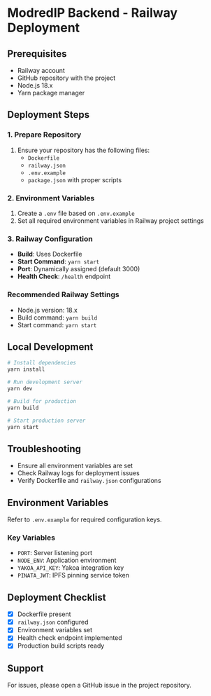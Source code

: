 # ModredIP Backend - Railway Deployment

## Prerequisites
- Railway account
- GitHub repository with the project
- Node.js 18.x
- Yarn package manager

## Deployment Steps

### 1. Prepare Repository
1. Ensure your repository has the following files:
   - `Dockerfile`
   - `railway.json`
   - `.env.example`
   - `package.json` with proper scripts

### 2. Environment Variables
1. Create a `.env` file based on `.env.example`
2. Set all required environment variables in Railway project settings

### 3. Railway Configuration
- **Build**: Uses Dockerfile
- **Start Command**: `yarn start`
- **Port**: Dynamically assigned (default 3000)
- **Health Check**: `/health` endpoint

### Recommended Railway Settings
- Node.js version: 18.x
- Build command: `yarn build`
- Start command: `yarn start`

## Local Development
```bash
# Install dependencies
yarn install

# Run development server
yarn dev

# Build for production
yarn build

# Start production server
yarn start
```

## Troubleshooting
- Ensure all environment variables are set
- Check Railway logs for deployment issues
- Verify Dockerfile and `railway.json` configurations

## Environment Variables
Refer to `.env.example` for required configuration keys.

### Key Variables
- `PORT`: Server listening port
- `NODE_ENV`: Application environment
- `YAKOA_API_KEY`: Yakoa integration key
- `PINATA_JWT`: IPFS pinning service token

## Deployment Checklist
- [x] Dockerfile present
- [x] `railway.json` configured
- [x] Environment variables set
- [x] Health check endpoint implemented
- [x] Production build scripts ready

## Support
For issues, please open a GitHub issue in the project repository. 